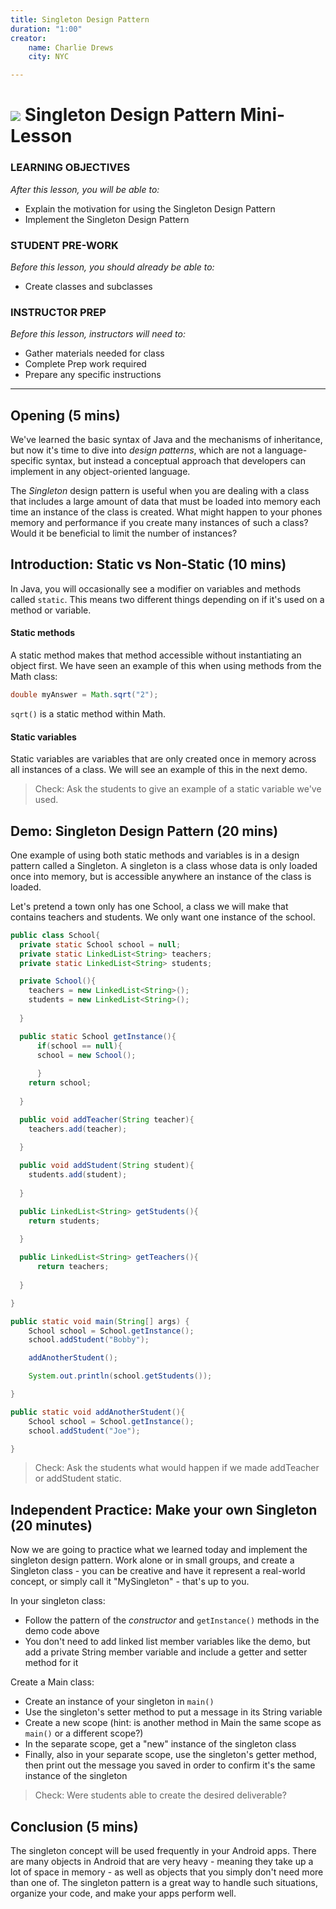 ```yaml
---
title: Singleton Design Pattern
duration: "1:00"
creator:
    name: Charlie Drews
    city: NYC

---
```


# ![](https://ga-dash.s3.amazonaws.com/production/assets/logo-9f88ae6c9c3871690e33280fcf557f33.png) Singleton Design Pattern Mini-Lesson

### LEARNING OBJECTIVES
*After this lesson, you will be able to:*
- Explain the motivation for using the Singleton Design Pattern
- Implement the Singleton Design Pattern

### STUDENT PRE-WORK
*Before this lesson, you should already be able to:*
- Create classes and subclasses

### INSTRUCTOR PREP
*Before this lesson, instructors will need to:*
- Gather materials needed for class
- Complete Prep work required
- Prepare any specific instructions

---

<a name="opening"></a>
## Opening (5 mins)

We've learned the basic syntax of Java and the mechanisms of inheritance, but now it's time to dive into *design patterns*, which are not a language-specific syntax, but instead a conceptual approach that developers can implement in any object-oriented language.

The *Singleton* design pattern is useful when you are dealing with a class that includes a large amount of data that must be loaded into memory each time an instance of the class is created. What might happen to your phones memory and performance if you create many instances of such a class? Would it be beneficial to limit the number of instances?

## Introduction: Static vs Non-Static (10 mins)

In Java, you will occasionally see a modifier on variables and methods called `static`. This means two different things depending on if it's used on a method or variable.

#### Static methods

A static method makes that method accessible without instantiating an object first. We have seen an example of this when using methods from the Math class:

``` java
double myAnswer = Math.sqrt("2");
```

`sqrt()` is a static method within Math.

#### Static variables

Static variables are variables that are only created once in memory across all instances of a class. We will see an example of this in the next demo.

> Check: Ask the students to give an example of a static variable we've used.


<a name="demo"></a>
## Demo: Singleton Design Pattern (20 mins)

One example of using both static methods and variables is in a design pattern called a Singleton. A singleton is a class whose data is only loaded once into memory, but is accessible anywhere an instance of the class is loaded.

Let's pretend a town only has one School, a class we will make that contains teachers and students. We only want one instance of the school.

``` java
public class School{
  private static School school = null;
  private static LinkedList<String> teachers;
  private static LinkedList<String> students;

  private School(){
    teachers = new LinkedList<String>();
    students = new LinkedList<String>();
  
  }

  public static School getInstance(){
	  if(school == null){
      school = new School();
    
	  }
    return school;
  
  }

  public void addTeacher(String teacher){
    teachers.add(teacher);
  
  }

  public void addStudent(String student){
    students.add(student);
  
  }

  public LinkedList<String> getStudents(){
    return students;
  
  }

  public LinkedList<String> getTeachers(){
      return teachers;
  
  }

}
```

```Java
public static void main(String[] args) {
    School school = School.getInstance();
    school.addStudent("Bobby");

    addAnotherStudent();

    System.out.println(school.getStudents());

}

public static void addAnotherStudent(){
    School school = School.getInstance();
    school.addStudent("Joe");

}
```

> Check: Ask the students what would happen if we made addTeacher or addStudent static.

<a name="ind-practice"></a>
## Independent Practice: Make your own Singleton (20 minutes)

Now we are going to practice what we learned today and implement the singleton design pattern. Work alone or in small groups, and create a Singleton class - you can be creative and have it represent a real-world concept, or simply call it "MySingleton" - that's up to you.

In your singleton class:
- Follow the pattern of the *constructor* and `getInstance()` methods in the demo code above
- You don't need to add linked list member variables like the demo, but add a private String member variable and include a getter and setter method for it

Create a Main class:
- Create an instance of your singleton in `main()`
- Use the singleton's setter method to put a message in its String variable
- Create a new scope (hint: is another method in Main the same scope as `main()` or a different scope?)
- In the separate scope, get a "new" instance of the singleton class
- Finally, also in your separate scope, use the singleton's getter method, then print out the message you saved in order to confirm it's the same instance of the singleton

> Check: Were students able to create the desired deliverable?

<a name="conclusion"></a>
## Conclusion (5 mins)

The singleton concept will be used frequently in your Android apps. There are many objects in Android that are very heavy - meaning they take up a lot of space in memory - as well as objects that you simply don't need more than one of. The singleton pattern is a great way to handle such situations, organize your code, and make your apps perform well.
